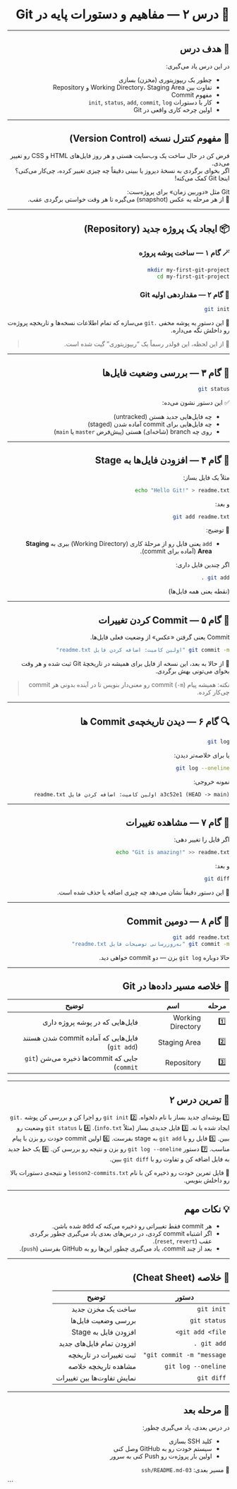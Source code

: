 
<div dir="rtl" align="right">

# 🧩 درس ۲ — مفاهیم و دستورات پایه در Git

---

## 🎯 هدف درس
در این درس یاد می‌گیری:
- چطور یک ریپوزیتوری (مخزن) بسازی  
- تفاوت بین Working Directory، Staging Area و Repository  
- مفهوم Commit  
- کار با دستورات `init`, `status`, `add`, `commit`, `log`  
- اولین چرخه کاری واقعی در Git  

---

## 🧠 مفهوم کنترل نسخه (Version Control)
فرض کن در حال ساخت یک وب‌سایت هستی و هر روز فایل‌های HTML و CSS رو تغییر می‌دی.  
اگر بخوای برگردی به نسخهٔ دیروز یا ببینی دقیقاً چه چیزی تغییر کرده، چی‌کار می‌کنی؟  
اینجا Git کمک می‌کنه!

Git مثل «دوربین زمان» برای پروژه‌ست:  
📸 از هر مرحله یه عکس (snapshot) می‌گیره تا هر وقت خواستی برگردی عقب.

---

## 📦 ایجاد یک پروژه جدید (Repository)

### 🪄 گام ۱ — ساخت پوشه پروژه
```bash
mkdir my-first-git-project
cd my-first-git-project
````

### 🧱 گام ۲ — مقداردهی اولیه Git

```bash
git init
```

📘 این دستور یه پوشه مخفی `.git` می‌سازه که تمام اطلاعات نسخه‌ها و تاریخچه پروژه‌ت رو داخلش نگه می‌داره.

> 🔹 از این لحظه، این فولدر رسماً یک “ریپوزیتوری” گیت شده است.

---

## 🧩 گام ۳ — بررسی وضعیت فایل‌ها

```bash
git status
```

✅ این دستور نشون می‌ده:

* چه فایل‌هایی جدید هستن (untracked)
* چه فایل‌هایی برای commit آماده شدن (staged)
* روی چه branch (شاخه‌ای) هستی (پیش‌فرض `master` یا `main`)

---

## 📝 گام ۴ — افزودن فایل‌ها به Stage

مثلاً یک فایل بساز:

```bash
echo "Hello Git!" > readme.txt
```

و بعد:

```bash
git add readme.txt
```

📍 توضیح:

* `add` یعنی فایل رو از مرحلهٔ کاری (Working Directory) ببری به **Staging Area** (آماده برای commit).

اگر چندین فایل داری:

```bash
git add .
```

(نقطه یعنی همه فایل‌ها)

---

## 💾 گام ۵ — Commit کردن تغییرات

Commit یعنی گرفتن «عکس» از وضعیت فعلی فایل‌ها.

```bash
git commit -m "اولین کامیت: اضافه کردن فایل readme.txt"
```

📖 از حالا به بعد، این نسخه از فایل برای همیشه در تاریخچهٔ Git ثبت شده و هر وقت بخوای می‌تونی بهش برگردی.

> نکته: همیشه پیام commit (`-m`) رو معنی‌دار بنویس تا در آینده بدونی هر commit چی‌کار کرده.

---

## 🔍 گام ۶ — دیدن تاریخچه‌ی Commit ها

```bash
git log
```

یا برای خلاصه‌تر دیدن:

```bash
git log --oneline
```

نمونه خروجی:

```
a3c52e1 (HEAD -> main) اولین کامیت: اضافه کردن فایل readme.txt
```

---

## 🔄 گام ۷ — مشاهده تغییرات

اگر فایل را تغییر دهی:

```bash
echo "Git is amazing!" >> readme.txt
```

و بعد:

```bash
git diff
```

🔹 این دستور دقیقاً نشان می‌دهد چه چیزی اضافه یا حذف شده است.

---

## 🔧 گام ۸ — دومین Commit

```bash
git add readme.txt
git commit -m "به‌روزرسانی توضیحات فایل readme.txt"
```

حالا دوباره `git log` بزن — دو commit خواهی دید.

---

## 🧭 خلاصه مسیر داده‌ها در Git

| مرحله | اسم               | توضیح                                           |
| ----- | ----------------- | ----------------------------------------------- |
| 1️⃣   | Working Directory | فایل‌هایی که در پوشه پروژه داری                 |
| 2️⃣   | Staging Area      | فایل‌هایی که آماده commit شدن هستند (`git add`) |
| 3️⃣   | Repository        | جایی که commit‌ها ذخیره می‌شن (`git commit`)    |

---

## 🧪 تمرین درس ۲

1️⃣ پوشه‌ای جدید بساز با نام دلخواه.
2️⃣ `git init` رو اجرا کن و بررسی کن پوشه `.git` ایجاد شده یا نه.
3️⃣ فایل جدیدی بساز (مثلاً `info.txt`).
4️⃣ با `git status` وضعیت رو ببین.
5️⃣ فایل رو با `git add` به stage بفرست.
6️⃣ اولین commit خودت رو بزن با پیام مناسب.
7️⃣ دستور `git log --oneline` رو بزن و نتیجه رو بررسی کن.
8️⃣ یک خط جدید به فایل اضافه کن و تفاوت رو با `git diff` ببین.

📂 فایل تمرین خودت رو ذخیره کن با نام `lesson2-commits.txt` و نتیجه‌ی دستورات بالا رو داخلش بنویس.

---

## 💡 نکات مهم

* هر commit فقط تغییراتی رو ذخیره می‌کنه که add شده باشن.
* اگر اشتباه commit کردی، در درس‌های بعدی یاد می‌گیری چطور برگردی عقب (`reset`, `revert`).
* بعد از چند commit، یاد می‌گیری چطور این‌ها رو به GitHub بفرستی (`push`).

---

## 🧾 خلاصه (Cheat Sheet)

| دستور                     | توضیح                      |
| ------------------------- | -------------------------- |
| `git init`                | ساخت یک مخزن جدید          |
| `git status`              | بررسی وضعیت فایل‌ها        |
| `git add <file>`          | افزودن فایل به Stage       |
| `git add .`               | افزودن تمام فایل‌های جدید  |
| `git commit -m "message"` | ثبت تغییرات در تاریخچه     |
| `git log --oneline`       | مشاهده تاریخچه خلاصه       |
| `git diff`                | نمایش تفاوت‌ها بین تغییرات |

---

## 🚀 مرحله بعد

در درس بعدی، یاد می‌گیری چطور:

* کلید SSH بسازی
* سیستم خودت رو به GitHub وصل کنی
* اولین بار پروژه‌ت رو Push کنی به سرور

📁 مسیر بعدی: `03-ssh/README.md`

</div>
```